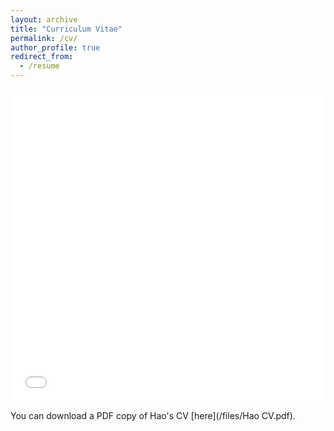 ```yaml
---
layout: archive
title: "Curriculum Vitae"
permalink: /cv/
author_profile: true
redirect_from:
  - /resume
---
```


<iframe src="/files/Hao CV.pdf" width="100%" height="500" frameborder="no" border="0" marginwidth="0" marginheight="0"></iframe>

You can download a PDF copy of Hao's CV [here](/files/Hao CV.pdf).

